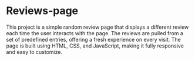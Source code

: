 # Reviews-page
This project is a simple random review page that displays a different review each time the user interacts with the page. The reviews are pulled from a set of predefined entries, offering a fresh experience on every visit. The page is built using HTML, CSS, and JavaScript, making it fully responsive and easy to customize.

